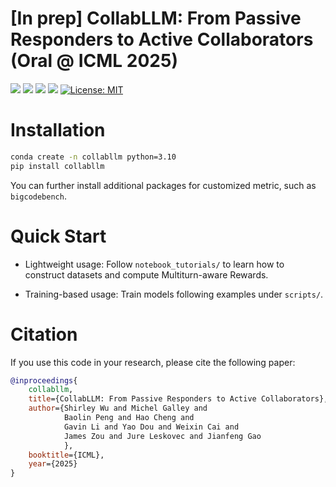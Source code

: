 # [In prep] CollabLLM: From Passive Responders to Active Collaborators (Oral @ ICML 2025)



<div align="left">

[![](https://img.shields.io/badge/website-CollabLLM-purple?style=plastic&logo=Google%20chrome)](http://aka.ms/CollabLLM)
[![](https://img.shields.io/badge/Datasets_&_Models-online-yellow?style=plastic&logo=Hugging%20face)](https://huggingface.co/collabllm)
[![](https://img.shields.io/badge/Paper-red?style=plastic&logo=arxiv)](https://cs.stanford.edu/~shirwu/files/collabllm_v1.pdf)
[![](https://img.shields.io/badge/pip-collabllm-brightgreen?style=plastic&logo=Python)](https://pypi.org/project/collabllm/) 
[![License: MIT](https://img.shields.io/badge/License-MIT-yellow.svg)](https://opensource.org/licenses/MIT)
</div>

# Installation

```bash
conda create -n collabllm python=3.10
pip install collabllm
```
You can further install additional packages for customized metric, such as `bigcodebench`. 

# Quick Start

- Lightweight usage: Follow `notebook_tutorials/` to learn how to construct datasets and compute Multiturn-aware Rewards.

- Training-based usage: Train models following examples under `scripts/`.

# Citation
If you use this code in your research, please cite the following paper:

```bibtex
@inproceedings{
    collabllm,
    title={CollabLLM: From Passive Responders to Active Collaborators},
    author={Shirley Wu and Michel Galley and 
            Baolin Peng and Hao Cheng and 
            Gavin Li and Yao Dou and Weixin Cai and 
            James Zou and Jure Leskovec and Jianfeng Gao
            },
    booktitle={ICML},
    year={2025}
}
```
